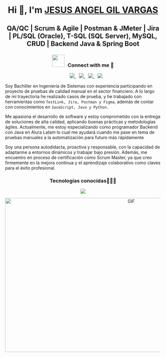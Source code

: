 <h1 align="center">Hi 👋, I'm <a href="https://www.linkedin.com/in/jesus-angel-gil-vargas/" target="_blank">JESUS ANGEL GIL VARGAS</a></h1>


<h2 align="center">QA/QC | Scrum & Agile | Postman & JMeter | Jira | PL/SQL (Oracle), T-SQL (SQL Server), MySQL, CRUD | Backend Java & Spring Boot </h2>

<h3 align="center" > <a href="#"><img src="https://media.giphy.com/media/iY8CRBdQXODJSCERIr/giphy.gif" width="40" height="40" style="margin-right: 10px;"></a>Connect with me 🤝 </h3>

<p align="center">
   <div align="center"  class="icons-social" style="margin-left: 10px;">
     <a style="margin-left: 10px;"  target="_blank" href="#">
			<img src="https://img.icons8.com/doodle/40/000000/linkedin--v2.png">
     </a>
     <a style="margin-left: 10px;" target="_blank" href="#">
		  <img src="https://img.icons8.com/doodle/40/000000/github--v1.png">
     </a>
     <a style="margin-left: 10px;" target="_blank" href="#">
			<img src="https://img.icons8.com/doodle/40/000000/instagram-new--v2.png">
     </a>
	 	 <a style="margin-left: 10px;" target="_blank" href="#">
			<img src="https://img.icons8.com/doodle/1x/youtube--v2.png" >
    </a>
  </div>
</p>

Soy Bachiller en Ingeniería de Sistemas con experiencia participando en proyecto de pruebas de calidad manual en el sector financiero. A lo largo de mi trayectoria he realizado casos de prueba, y he trabajado con herramientas como `TestLink, Jira, Postman y Figma`, además de contar con conocimientos en `JavaScript, Java y Python.`

Me apasiona el desarrollo de software y estoy comprometido con la entrega de soluciones de alta calidad, aplicando buenas prácticas y metodologías ágiles. Actualmente, me estoy especializando como programador Backend con Java en Alura Latam lo cual me ayudará cuando me pase en tema de pruebas manuales a la automatización para futuro más rápidamente

Soy una persona autodidacta, proactiva y responsable, con la capacidad de adaptarme a entornos dinámicos y trabajar bajo presión. Además, me encuentro en proceso de certificación como Scrum Master, ya que creo firmemente en la mejora continua y el aprendizaje colaborativo como claves para el éxito profesional.

<h3 align="center">Tecnologías conocidas👨🏻‍💻</h3> 
<!--tech stack icons-->
<p align="center">
  <a href="https://skillicons.dev">
    <img src="https://skillicons.dev/icons?i=java,css,html,js,nodejs,mysql,git,github,postman,vscode,bash&perline=12" />
  </a>
</p>

<p align="center"
<a href="https://www.linkedin.com/in/jesus-angel-gil-vargas/" target="_blank" style="display: block; text-align: center">
  <img src="https://media.giphy.com/media/SWoSkN6DxTszqIKEqv/giphy.gif" alt="GIF" height="500" width="800" style="float: center">
</a>
</p>



[linkedink]: https://www.linkedin.com/in/jesus-angel-gil-vargas
